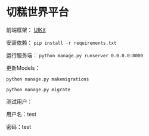 # 切糕世界平台


前端框架：
[UIKit](https://getuikit.com/docs/introduction)

安装依赖：
`pip install -r requirements.txt`

运行服务端：
`python manage.py runserver 0.0.0.0:8000`

更新Models：

`python manage.py makemigrations`

`python manage.py migrate`


测试用户：

用户名：test

密码：test
